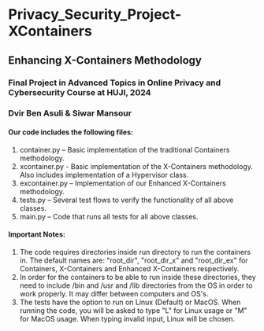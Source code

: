 # Privacy_Security_Project-XContainers
## Enhancing X-Containers Methodology
### Final Project in Advanced Topics in Online Privacy and Cybersecurity Course at HUJI, 2024 
### Dvir Ben Asuli & Siwar Mansour

#### Our code includes the following files:
1. container.py – Basic implementation of the traditional Containers methodology.
2. xcontainer.py - Basic implementation of the X-Containers methodology. Also includes implementation of a Hypervisor class.
3. excontainer.py – Implementation of our Enhanced X-Containers methodology.
4. tests.py – Several test flows to verify the functionality of all above classes.
5. main.py – Code that runs all tests for all above classes.

#### Important Notes:
1. The code requires directories inside run directory to run the containers in. The default names are: "root_dir", "root_dir_x" and "root_dir_ex" for Containers, X-Containers and Enhanced X-Containers respectively.
2. In order for the containers to be able to run inside these directories, they need to include /bin and /usr and /lib directories from the OS in order to work properly. It may differ between computers and OS's.
3. The tests have the option to run on Linux (Default) or MacOS. When running the code, you will be asked to type "L" for Linux usage or "M" for MacOS usage. When typing invalid input, Linux will be chosen.



